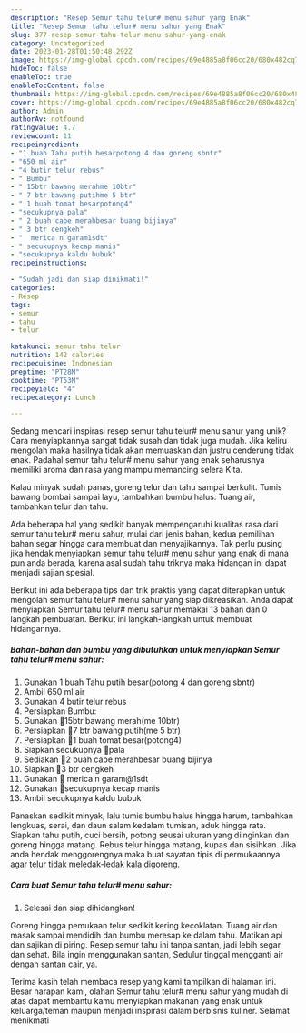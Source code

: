 ```yaml
---
description: "Resep Semur tahu telur# menu sahur yang Enak"
title: "Resep Semur tahu telur# menu sahur yang Enak"
slug: 377-resep-semur-tahu-telur-menu-sahur-yang-enak
category: Uncategorized
date: 2023-01-28T01:50:48.292Z
image: https://img-global.cpcdn.com/recipes/69e4885a8f06cc20/680x482cq70/semur-tahu-telur-menu-sahur-foto-resep-utama.jpg
hideToc: false
enableToc: true
enableTocContent: false
thumbnail: https://img-global.cpcdn.com/recipes/69e4885a8f06cc20/680x482cq70/semur-tahu-telur-menu-sahur-foto-resep-utama.jpg
cover: https://img-global.cpcdn.com/recipes/69e4885a8f06cc20/680x482cq70/semur-tahu-telur-menu-sahur-foto-resep-utama.jpg
author: Admin
authorAv: notfound
ratingvalue: 4.7
reviewcount: 11
recipeingredient:
- "1 buah Tahu putih besarpotong 4 dan goreng sbntr"
- "650 ml air"
- "4 butir telur rebus"
- " Bumbu"
- " 15btr bawang merahme 10btr"
- " 7 btr bawang putihme 5 btr"
- " 1 buah tomat besarpotong4"
- "secukupnya pala"
- " 2 buah cabe merahbesar buang bijinya"
- " 3 btr cengkeh"
- "  merica n garam1sdt"
- " secukupnya kecap manis"
- "secukupnya kaldu bubuk"
recipeinstructions:

- "Sudah jadi dan siap dinikmati!"
categories:
- Resep
tags:
- semur
- tahu
- telur

katakunci: semur tahu telur 
nutrition: 142 calories
recipecuisine: Indonesian
preptime: "PT28M"
cooktime: "PT53M"
recipeyield: "4"
recipecategory: Lunch

---
```





Sedang mencari inspirasi resep semur tahu telur# menu sahur yang unik? Cara menyiapkannya sangat tidak susah dan tidak juga mudah. Jika keliru mengolah maka hasilnya tidak akan memuaskan dan justru cenderung tidak enak. Padahal semur tahu telur# menu sahur yang enak seharusnya memiliki aroma dan rasa yang mampu memancing selera Kita.





Kalau minyak sudah panas, goreng telur dan tahu sampai berkulit. Tumis bawang bombai sampai layu, tambahkan bumbu halus. Tuang air, tambahkan telur dan tahu.

Ada beberapa hal yang sedikit banyak mempengaruhi kualitas rasa dari semur tahu telur# menu sahur, mulai dari jenis bahan, kedua pemilihan bahan segar hingga cara membuat dan menyajikannya. Tak perlu pusing jika hendak menyiapkan semur tahu telur# menu sahur yang enak di mana pun anda berada, karena asal sudah tahu triknya maka hidangan ini dapat menjadi sajian spesial.






Berikut ini ada beberapa tips dan trik praktis yang dapat diterapkan untuk mengolah semur tahu telur# menu sahur yang siap dikreasikan. Anda dapat menyiapkan Semur tahu telur# menu sahur memakai 13 bahan dan 0 langkah pembuatan. Berikut ini langkah-langkah untuk membuat hidangannya.

<!--inarticleads1-->

##### Bahan-bahan dan bumbu yang dibutuhkan untuk menyiapkan Semur tahu telur# menu sahur:

1. Gunakan 1 buah Tahu putih besar(potong 4 dan goreng sbntr)
1. Ambil 650 ml air
1. Gunakan 4 butir telur rebus
1. Persiapkan  Bumbu:
1. Gunakan  🌼15btr bawang merah(me 10btr)
1. Persiapkan  🌼7 btr bawang putih(me 5 btr)
1. Persiapkan  🌼1 buah tomat besar(potong4)
1. Siapkan secukupnya 🌼pala
1. Sediakan  🌼2 buah cabe merahbesar buang bijinya
1. Siapkan  🌼3 btr cengkeh
1. Gunakan  🌼 merica n garam@1sdt
1. Gunakan  🌼secukupnya kecap manis
1. Ambil secukupnya kaldu bubuk


Panaskan sedikit minyak, lalu tumis bumbu halus hingga harum, tambahkan lengkuas, serai, dan daun salam kedalam tumisan, aduk hingga rata. Siapkan tahu putih, cuci bersih, potong seusai ukuran yang diinginkan dan goreng hingga matang. Rebus telur hingga matang, kupas dan sisihkan. Jika anda hendak menggorengnya maka buat sayatan tipis di permukaannya agar telur tidak meledak-ledak kala digoreng. 

<!--inarticleads2-->

##### Cara buat Semur tahu telur# menu sahur:


1. Selesai dan siap dihidangkan!

Goreng hingga pemukaan telur sedikit kering kecoklatan. Tuang air dan masak sampai mendidih dan bumbu meresap ke dalam tahu. Matikan api dan sajikan di piring. Resep semur tahu ini tanpa santan, jadi lebih segar dan sehat. Bila ingin menggunakan santan, Sedulur tinggal mengganti air dengan santan cair, ya. 

Terima kasih telah membaca resep yang kami tampilkan di halaman ini. Besar harapan kami, olahan Semur tahu telur# menu sahur yang mudah di atas dapat membantu kamu menyiapkan makanan yang enak untuk keluarga/teman maupun menjadi inspirasi dalam berbisnis kuliner. Selamat menikmati
